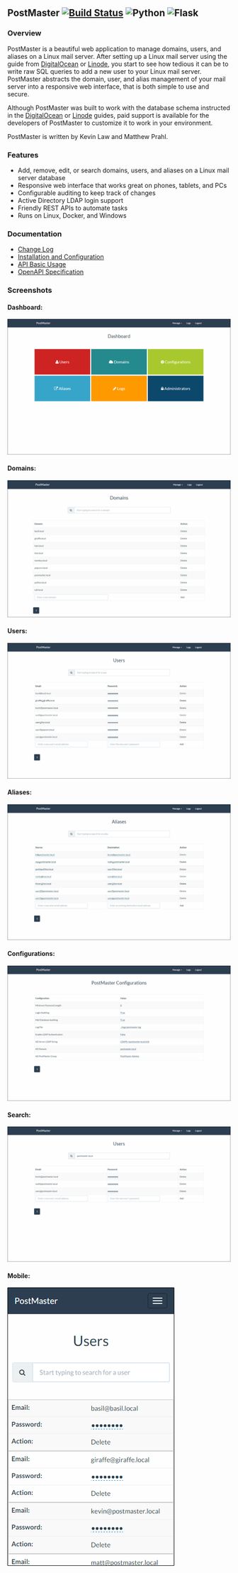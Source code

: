 ## PostMaster [![Build Status](https://travis-ci.org/StackFocus/PostMaster.svg?branch=master)](https://travis-ci.org/StackFocus/PostMaster) ![Python](https://img.shields.io/badge/python-2.7-blue.svg) ![Flask](http://flask.pocoo.org/static/badges/made-with-flask-s.png)

### Overview

PostMaster is a beautiful web application to manage domains, users, and aliases on a Linux mail server.
After setting up a Linux mail server using the guide from [DigitalOcean](https://www.digitalocean.com/community/tutorials/how-to-configure-a-mail-server-using-postfix-dovecot-mysql-and-spamassassin) or [Linode](https://www.linode.com/docs/email/postfix/email-with-postfix-dovecot-and-mysql),
you start to see how tedious it can be to write raw SQL queries to add a new user to your Linux mail server.
PostMaster abstracts the domain, user, and alias management of your mail server into a responsive web interface, that is both simple to use and secure.

Although PostMaster was built to work with the database schema instructed in the [DigitalOcean](https://www.digitalocean.com/community/tutorials/how-to-configure-a-mail-server-using-postfix-dovecot-mysql-and-spamassassin) or [Linode](https://www.linode.com/docs/email/postfix/email-with-postfix-dovecot-and-mysql) guides,
paid support is available for the developers of PostMaster to customize it to work in your environment.

PostMaster is written by Kevin Law and Matthew Prahl.

### Features

* Add, remove, edit, or search domains, users, and aliases on a Linux mail server database
* Responsive web interface that works great on phones, tablets, and PCs
* Configurable auditing to keep track of changes
* Active Directory LDAP login support
* Friendly REST APIs to automate tasks
* Runs on Linux, Docker, and Windows

### Documentation

* [Change Log](https://stackfocus.github.io/PostMaster/Change%20Log/)
* [Installation and Configuration](https://stackfocus.github.io/PostMaster/)
* [API Basic Usage](http://stackfocus.github.io/PostMaster/API/API%20Usage/)
* [OpenAPI Specification](https://stackfocus.github.io/PostMaster/API/openAPI-spec.html)

### Screenshots

#### Dashboard:
![Dashboard](docs/imgs/Dashboard.png?raw=true)

#### Domains:
![Domains](docs/imgs/Domains.png?raw=true)

#### Users:
![Users](docs/imgs/Users.png?raw=true)

#### Aliases:
![Aliases](docs/imgs/Aliases.png?raw=true)

#### Configurations:
![Configurations](docs/imgs/Configurations.png?raw=true)

#### Search:
![Search](docs/imgs/Search.png?raw=true)

#### Mobile:
![Mobile](docs/imgs/Mobile.png?raw=true)
